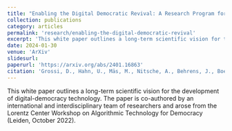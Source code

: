```yaml
---
title: "Enabling the Digital Democratic Revival: A Research Program for Digital Democracy"
collection: publications
category: articles
permalink: 'research/enabling-the-digital-democratic-revival'
excerpt: 'This white paper outlines a long-term scientific vision for the development of digital-democracy technology. The paper is co-authored by an international and interdisciplinary team of researchers and arose from the Lorentz Center Workshop on Algorithmic Technology for Democracy (Leiden, October 2022).'
date: 2024-01-30
venue: 'ArXiv'
slidesurl: 
paperurl: 'https://arxiv.org/abs/2401.16863'
citation: 'Grossi, D., Hahn, U., Mäs, M., Nitsche, A., Behrens, J., Boehmer, N., ... & Van De Putte, F. (2024). Enabling the Digital Democratic Revival: A Research Program for Digital Democracy. arXiv preprint arXiv:2401.16863.'
---
```


This white paper outlines a long-term scientific vision for the development of digital-democracy technology. The paper is co-authored by an international and interdisciplinary team of researchers and arose from the Lorentz Center Workshop on Algorithmic Technology for Democracy (Leiden, October 2022).
